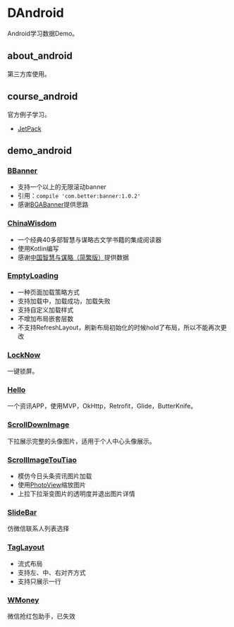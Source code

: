 # DAndroid
Android学习数据Demo。
## about_android
第三方库使用。
## course_android
官方例子学习。

* [JetPack](course_android/Jetpack/README.MD)

## demo_android
### [BBanner](https://github.com/471448446/DAndroid/tree/master/demo_android/BBanner)
* 支持一个以上的无限滚动banner
* 引用：`compile 'com.better:banner:1.0.2'`
* 感谢[BGABanner](https://github.com/bingoogolapple/BGABanner-Android)提供思路

### [ChinaWisdom](https://github.com/471448446/DAndroid/tree/master/demo_android/ChinaWisdom)
* 一个经典40多部智慧与谋略古文学书籍的集成阅读器
* 使用Kotlin编写
* 感谢[中国智慧与谋略（简繁版）](https://play.google.com/store/apps/details?id=com.zhaozhao.zhang.chinawisdom)提供数据

### [EmptyLoading](https://github.com/471448446/DAndroid/tree/master/demo_android/EmptyLoading)
* 一种页面加载策略方式
* 支持加载中，加载成功，加载失败
* 支持自定义加载样式
* 不增加布局嵌套层数
* 不支持RefreshLayout，刷新布局初始化的时候hold了布局，所以不能再次更改

### [LockNow](https://github.com/471448446/DAndroid/tree/master/demo_android/LockNow)
一键锁屏。

### [Hello](https://github.com/471448446/DAndroid/tree/master/demo_android/Hello)
一个资讯APP，使用MVP，OkHttp，Retrofit，Glide，ButterKnife。

### [ScrollDownImage](https://github.com/471448446/DAndroid/tree/master/demo_android/ScrollDownImage)
下拉展示完整的头像图片，适用于个人中心头像展示。

### [ScrollImageTouTiao](https://github.com/471448446/DAndroid/tree/master/demo_android/ScrollImageTouTiao)
* 模仿今日头条资讯图片加载
* 使用[PhotoView](https://github.com/chrisbanes/PhotoView)缩放图片
* 上拉下拉渐变图片的透明度并退出图片详情

### [SlideBar](https://github.com/471448446/DAndroid/tree/master/demo_android/SlideBar)
仿微信联系人列表选择

### [TagLayout](https://github.com/471448446/DAndroid/tree/master/demo_android/TagLayout)
* 流式布局
* 支持左、中、右对齐方式
* 支持只展示一行

### [WMoney](https://github.com/471448446/DAndroid/tree/master/demo_android/WMoney)
微信抢红包助手，已失效

